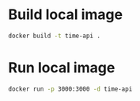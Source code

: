 # Build local image
```bash
docker build -t time-api .
```

# Run local image
```bash
docker run -p 3000:3000 -d time-api
```
